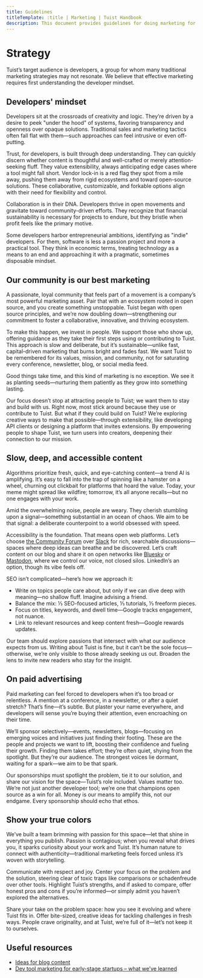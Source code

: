 ```yaml
---
title: Guidelines
titleTemplate: :title | Marketing | Tuist Handbook
description: This document provides guidelines for doing marketing for Tuist.
---
```


# Strategy

Tuist’s target audience is developers, a group for whom many traditional marketing strategies may not resonate. We believe that effective marketing requires first understanding the developer mindset.

## Developers' mindset

Developers sit at the crossroads of creativity and logic. They’re driven by a desire to peek "under the hood" of systems, favoring transparency and openness over opaque solutions. Traditional sales and marketing tactics often fall flat with them—such approaches can feel intrusive or even off-putting.

Trust, for developers, is built through deep understanding. They can quickly discern whether content is thoughtful and well-crafted or merely attention-seeking fluff. They value extensibility, always anticipating edge cases where a tool might fall short. Vendor lock-in is a red flag they spot from a mile away, pushing them away from rigid ecosystems and toward open-source solutions. These collaborative, customizable, and forkable options align with their need for flexibility and control.

Collaboration is in their DNA. Developers thrive in open movements and gravitate toward community-driven efforts. They recognize that financial sustainability is necessary for projects to endure, but they bristle when profit feels like the primary motive.

Some developers harbor entrepreneurial ambitions, identifying as "indie" developers. For them, software is less a passion project and more a practical tool. They think in economic terms, treating technology as a means to an end and approaching it with a pragmatic, sometimes disposable mindset.

## Our community is our best marketing

A passionate, loyal community that feels part of a movement is a company’s most powerful marketing asset. Pair that with an ecosystem rooted in open source, and you create something unstoppable. Tuist began with open source principles, and we’re now doubling down—strengthening our commitment to foster a collaborative, innovative, and thriving ecosystem.

To make this happen, we invest in people. We support those who show up, offering guidance as they take their first steps using or contributing to Tuist. This approach is slow and deliberate, but it’s sustainable—unlike fast, capital-driven marketing that burns bright and fades fast. We want Tuist to be remembered for its values, mission, and community, not for saturating every conference, newsletter, blog, or social media feed.

Good things take time, and this kind of marketing is no exception. We see it as planting seeds—nurturing them patiently as they grow into something lasting.

Our focus doesn’t stop at attracting people to Tuist; we want them to stay and build with us. Right now, most stick around because they use or contribute to Tuist. But what if they could build on Tuist? We’re exploring creative ways to make that possible—through extensibility, like developing API clients or designing a platform that invites extensions. By empowering people to shape Tuist, we turn users into creators, deepening their connection to our mission.

## Slow, deep, and accessible content

Algorithms prioritize fresh, quick, and eye-catching content—a trend AI is amplifying. It’s easy to fall into the trap of spinning like a hamster on a wheel, churning out clickbait for platforms that hoard the value. Today, your meme might spread like wildfire; tomorrow, it’s all anyone recalls—but no one engages with your work.

Amid the overwhelming noise, people are weary. They cherish stumbling upon a signal—something substantial in an ocean of chaos. We aim to be that signal: a deliberate counterpoint to a world obsessed with speed.

Accessibility is the foundation. That means open web platforms. Let’s choose [the Community Forum](https://community.tuist.dev) over [Slack](https://slack.com) for rich, searchable discussions—spaces where deep ideas can breathe and be discovered. Let’s craft content on our blog and share it on open networks like [Bluesky](https://bsky.app/profile/tuist.dev) or [Mastodon](https://fosstodon.org/@tuist), where we control our voice, not closed silos. LinkedIn’s an option, though its vibe feels off.

SEO isn’t complicated—here’s how we approach it:

- Write on topics people care about, but only if we can dive deep with meaning—no shallow fluff. Imagine advising a friend.
- Balance the mix: ⅓ SEO-focused articles, ⅓ tutorials, ⅓ freeform pieces.
- Focus on titles, keywords, and dwell time—Google tracks engagement, not nuance.
- Link to relevant resources and keep content fresh—Google rewards updates.

Our team should explore passions that intersect with what our audience expects from us. Writing about Tuist is fine, but it can’t be the sole focus—otherwise, we’re only visible to those already seeking us out. Broaden the lens to invite new readers who stay for the insight.

## On paid advertising

Paid marketing can feel forced to developers when it’s too broad or relentless. A mention at a conference, in a newsletter, or after a quiet stretch? That’s fine—it’s subtle. But plaster your name everywhere, and developers will sense you’re buying their attention, even encroaching on their time.

We’ll sponsor selectively—events, newsletters, blogs—focusing on emerging voices and initiatives just finding their footing. These are the people and projects we want to lift, boosting their confidence and fueling their growth. Finding them takes effort; they’re often quiet, shying from the spotlight. But they’re our audience. The strongest voices lie dormant, waiting for a spark—we aim to be that spark.

Our sponsorships must spotlight the problem, tie it to our solution, and share our vision for the space—Tuist’s role included. Values matter too. We’re not just another developer tool; we’re one that champions open source as a win for all. Money is our means to amplify this, not our endgame. Every sponsorship should echo that ethos.

## Show your true colors

We’ve built a team brimming with passion for this space—let that shine in everything you publish. Passion is contagious; when you reveal what drives you, it sparks curiosity about your work and Tuist. It’s human nature to connect with authenticity—traditional marketing feels forced unless it’s woven with storytelling.

Communicate with respect and joy. Center your focus on the problem and the solution, steering clear of toxic traps like comparisons or schadenfreude over other tools. Highlight Tuist’s strengths, and if asked to compare, offer honest pros and cons if you’re informed—or simply admit you haven’t explored the alternatives.

Share your take on the problem space: how you see it evolving and where Tuist fits in. Offer bite-sized, creative ideas for tackling challenges in fresh ways. People crave originality, and at Tuist, we’re full of it—let’s not keep it to ourselves.

## Useful resources

- [Ideas for blog content](https://community.tuist.dev/t/ideas-for-blog-content/472)
- [Dev tool marketing for early-stage startups – what we’ve learned](https://posthog.com/founders/dev-marketing-for-startups)
